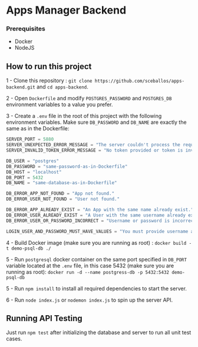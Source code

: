 # Apps Manager Backend


### Prerequisites

- Docker
- NodeJS

## How to run this project

1 - Clone this repository :  `git clone https://github.com/sceballos/apps-backend.git` and `cd apps-backend`.

2 - Open `Dockerfile` and modify `POSTGRES_PASSWORD` and `POSTGRES_DB` environment variables to a value you prefer.  

3 - Create a `.env` file in the root of this project with the following environment variables. Make sure `DB_PASSWORD` and `DB_NAME` are exactly the same as in the Dockerfile:

```js
SERVER_PORT = 5880
SERVER_UNEXPECTED_ERROR_MESSAGE = "The server couldn't process the request."
SERVER_INVALID_TOKEN_ERROR_MESSAGE = "No token provided or token is invalid"

DB_USER = "postgres"
DB_PASSWORD = "same-password-as-in-Dockerfile"
DB_HOST = "localhost"
DB_PORT = 5432
DB_NAME = "same-database-as-in-Dockerfile"

DB_ERROR_APP_NOT_FOUND = "App not found."
DB_ERROR_USER_NOT_FOUND = "User not found."

DB_ERROR_APP_ALREADY_EXIST = "An App with the same name already exist."
DB_ERROR_USER_ALREADY_EXIST = "A User with the same username already exist."
DB_ERROR_USER_OR_PASSWORD_INCORRECT = "Username or password is incorrect."

LOGIN_USER_AND_PASSWORD_MUST_HAVE_VALUES = "You must provide username and password."
```

4 - Build Docker image (make sure you are running as root) : `docker build -t demo-psql-db ./`

5 - Run `postgresql` docker container on the same port specified in `DB_PORT` variable located at the `.env` file, in this case 5432 (make sure you are running as root): `docker run -d --name postgress-db -p 5432:5432 demo-psql-db`

5 - Run `npm install` to install all required dependencies to start the server.

6 - Run `node index.js` or `nodemon index.js` to spin up the server API.

## Running API Testing

Just run `npm test` after initializing the database and server to run all unit test cases.